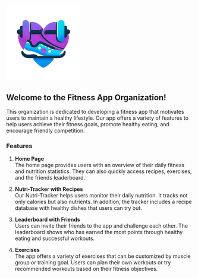 # <img src="../logo_purple_transp.png" alt="Logo" width="200"/>

## Welcome to the Fitness App Organization!

This organization is dedicated to developing a fitness app that motivates users to maintain a healthy lifestyle. Our app offers a variety of features to help users achieve their fitness goals, promote healthy eating, and encourage friendly competition.

### Features

1. **Home Page**  
   The home page provides users with an overview of their daily fitness and nutrition statistics. They can also quickly access recipes, exercises, and the friends leaderboard.

2. **Nutri-Tracker with Recipes**  
   Our Nutri-Tracker helps users monitor their daily nutrition. It tracks not only calories but also nutrients. In addition, the tracker includes a recipe database with healthy dishes that users can try out.

3. **Leaderboard with Friends**  
   Users can invite their friends to the app and challenge each other. The leaderboard shows who has earned the most points through healthy eating and successful workouts.

4. **Exercises**  
   The app offers a variety of exercises that can be customized by muscle group or training goal. Users can plan their own workouts or try recommended workouts based on their fitness objectives.
